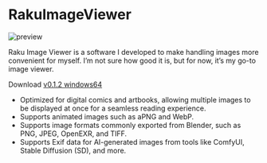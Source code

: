 # RakuImageViewer
![preview](https://github.com/user-attachments/assets/c7ad468a-7b2e-49b7-90eb-908990884c86)

Raku Image Viewer is a software I developed to make handling images more convenient for myself. I’m not sure how good it is, but for now, it’s my go-to image viewer.

Download [v0.1.2 windows64](https://github.com/B5JsXzojyO/RakuImageViewer/releases/download/v0.1.2/rkiv_v.0.1.2.zip)

* Optimized for digital comics and artbooks, allowing multiple images to be displayed at once for a seamless reading experience.
* Supports animated images such as aPNG and WebP.
* Supports image formats commonly exported from Blender, such as PNG, JPEG, OpenEXR, and TIFF.
* Supports Exif data for AI-generated images from tools like ComfyUI, Stable Diffusion (SD), and more.
